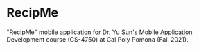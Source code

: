# RecipMe
"RecipMe" mobile application for Dr. Yu Sun's Mobile Application Development course (CS-4750) at Cal Poly Pomona (Fall 2021).
